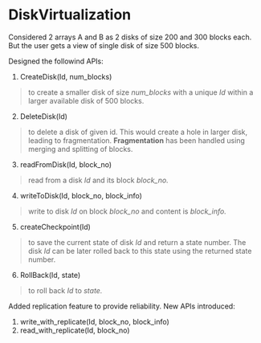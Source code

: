 # DiskVirtualization

Considered 2 arrays A and B as 2 disks of size 200 and 300 blocks each. But the user gets a view of single disk of size 500 blocks. <br />

Designed the followind APIs:
1. CreateDisk(Id, num_blocks)
> to create a smaller disk of size *num_blocks* with a unique *Id* within a larger available disk of 500 blocks.
2. DeleteDisk(Id)
> to delete a disk of given id. This would create a hole in larger disk, leading to fragmentation. **Fragmentation** has been handled using merging and splitting of blocks.
3. readFromDisk(Id, block_no)
> read from a disk *Id* and its block *block_no.*
4. writeToDisk(Id, block_no, block_info)
> write to disk *Id* on block *block_no* and content is *block_info.*
5. createCheckpoint(Id)
> to save the current state of disk *Id* and return a state number. The disk *Id* can be later rolled back to this state using the returned state number.
6. RollBack(Id, state)
> to roll back *Id* to *state.*

Added replication feature to provide reliability. New APIs introduced:

1. write_with_replicate(Id, block_no, block_info)
2. read_with_replicate(Id, block_no)

